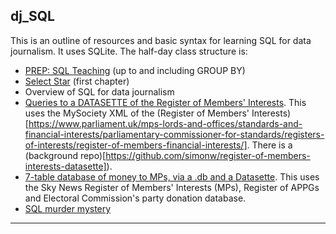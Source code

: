 ## dj_SQL

This is an outline of resources and basic syntax for learning SQL for data journalism. It uses SQLite. The half-day class structure is:

- [PREP: SQL Teaching](https://www.sqlteaching.com/) (up to and including GROUP BY)
- [Select Star](https://selectstarsql.com/) (first chapter)
- Overview of SQL for data journalism
- [Queries to a DATASETTE of the Register of Members' Interests](https://register-of-members-interests.datasettes.com/). This uses the MySociety XML of the (Register of Members' Interests)[https://www.parliament.uk/mps-lords-and-offices/standards-and-financial-interests/parliamentary-commissioner-for-standards/registers-of-interests/register-of-members-financial-interests/]. There is a (background repo)[https://github.com/simonw/register-of-members-interests-datasette]). 
- [7-table database of money to MPs, via a .db and a Datasette](https://til.simonwillison.net/shot-scraper/scraping-flourish). This uses the Sky News Register of Members' Interests (MPs), Register of APPGs and Electoral Commission's party donation database.
- [SQL murder mystery](http://mystery.knightlab.com/index.html#experienced)

---
<!-- **Extra**
- JOINs on SQLite using geog.db and [SQLIME in-browser](https://sqlime.org/) (or [Colab JOINS notebook](https://colab.research.google.com/drive/13Pph-0FMivBNmLqudq6-Pc735FsodYkR?usp=sharing))
  - SELECT * FROM nations JOIN cities ON nations.id = cities.id
  - SELECT * FROM cities LEFT JOIN nations ON nations.id = cities.id
- SQLite in a [Franchise notebook](https://franchise.cloud/app/) (or [Colab TDF notebook](https://colab.research.google.com/drive/1n3IO3Gi8oUuiDq4j10tcP-2Nq_R8R5sW?usp=sharing)) to query single Tour de France table, letour.db
- SQLite on the command line (see Clinton emails PDF) or in [Colab CLINTON notebook](https://colab.research.google.com/drive/1NOUTBoVt7Lf34IcWFSKXQVq90dXiF7IN?usp=sharing)
- Google Sheets [example](https://github.com/aodhanlutetiae/dj_SQL/blob/main/tdf_sql_using_QUERY.xlsx)

 -->

<!-- - Application STILL TO COME: database driven user app on [Glitch](https://hello-sqlite.glitch.me/)
QUID CHATGPT?
 -->
